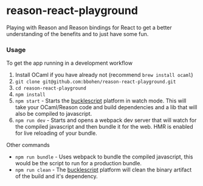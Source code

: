 # reason-react-playground

Playing with Reason and Reason bindings for React to get a better understanding of the benefits and to just have some fun. 

### Usage

To get the app running in a development workflow

1. Install OCaml if you have already not (recommend `brew install ocaml`)
2. `git clone git@github.com:bbohen/reason-react-playground.git`
3. `cd reason-react-playground`
4. `npm install`
5. `npm start` - Starts the [bucklescript](git@github.com:bbohen/reason-react-playground.git) platform in watch mode. This will take your OCaml/Reason code and build dependencies and a lib that will also be compiled to javascript.
6. `npm run dev` - Starts and opens a webpack dev server that will watch for the compiled javascript and then bundle it for the web. HMR is enabled for live reloading of your bundle. 

Other commands

- `npm run bundle` - Uses webpack to bundle the compiled javascript, this would be the script to run for a production bundle.
- `npm run clean` -  The [bucklescript](git@github.com:bbohen/reason-react-playground.git) platform will clean the binary artifact of the build and it's dependency. 
